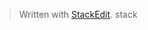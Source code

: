 


> Written with [StackEdit](https://stackedit.io/).
stack
<!--stackedit_data:
eyJoaXN0b3J5IjpbMTQ2MDQwOTQ2Nl19
-->